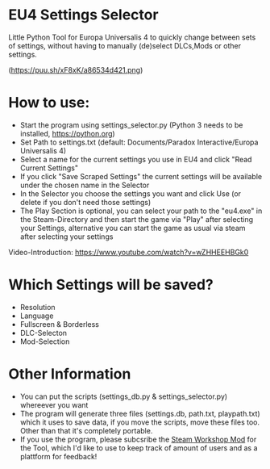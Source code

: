 # EU4 Settings Selector

Little Python Tool for Europa Universalis 4 to quickly change between sets of settings, without having to manually (de)select DLCs,Mods or other settings. 

(https://puu.sh/xF8xK/a86534d421.png)

# How to use:
  - Start the program using settings_selector.py (Python 3 needs to be installed, https://python.org)
  - Set Path to settings.txt (default: Documents/Paradox Interactive/Europa Universalis 4)
  - Select a name for the current settings you use in EU4 and click "Read Current Settings"
  - If you click "Save Scraped Settings" the current settings will be available under the chosen name in the Selector
  - In the Selector you choose the settings you want and click Use (or delete if you don't need those settings)
  - The Play Section is optional, you can select your path to the "eu4.exe" in the Steam-Directory and then start the game via "Play" after selecting your Settings, alternative you can start the game as usual via steam after selecting your settings

Video-Introduction: https://www.youtube.com/watch?v=wZHHEEHBGk0

# Which Settings will be saved?
  - Resolution
  - Language
  - Fullscreen & Borderless
  - DLC-Selecton
  - Mod-Selection

# Other Information
  - You can put the scripts (settings_db.py & settings_selector.py) whereever you want
  - The program will generate three files (settings.db, path.txt, playpath.txt) which it uses to save data, if you move the scripts, move these files too. Other than that it's completely portable. 
  - If you use the program, please subcsribe the [Steam Workshop Mod](http://steamcommunity.com/sharedfiles/filedetails/?id=1135450490) for the Tool, which I'd like to use to keep track of amount of users and as a plattform for feedback! 
